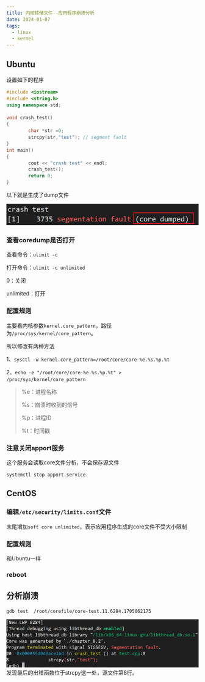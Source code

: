 ```yaml
---
title: 内核转储文件--应用程序崩溃分析
date: 2024-01-07
tags:
  - linux
  - kernel
---
```

## Ubuntu
设置如下的程序
```C++
#include <iostream>
#include <string.h>
using namespace std;

void crash_test()
{
        char *str =0;
        strcpy(str,"test"); // segment fault
}
int main()
{
        cout << "crash test" << endl;
        crash_test();
        return 0;
}
```
以下就是生成了dump文件

![](Pasted%20image%2020240113005115.png)

### 查看coredump是否打开
查看命令：`ulimit -c`

打开命令：`ulimit -c unlimited`

0：关闭

unlimited：打开
### 配置规则
主要看内核参数`kernel.core_pattern`，路径为`/proc/sys/kernel/core_pattern`。

所以修改有两种方法

1、`sysctl -w kernel.core_pattern=/root/core/core-%e.%s.%p.%t`

2、`echo -e "/root/core/core-%e.%s.%p.%t" > /proc/sys/kernel/core_pattern`
> %e：进程名称
> 
> %s：崩溃时收到的信号
> 
> %p：进程ID
> 
> %t：时间戳

### 注意关闭apport服务
这个服务会读取core文件分析，不会保存源文件
```console
systemctl stop apport.service
```

## CentOS
### 编辑`/etc/security/limits.conf`文件
末尾增加`soft core unlimited`，表示应用程序生成的core文件不受大小限制
### 配置规则
和Ubuntu一样
### reboot

## 分析崩溃

```console
gdb test  /root/corefile/core-test.11.6284.1705062175
```
![](Pasted%20image%2020240113011447.png)
发现最后的出错函数位于strcpy这一处，源文件第8行。